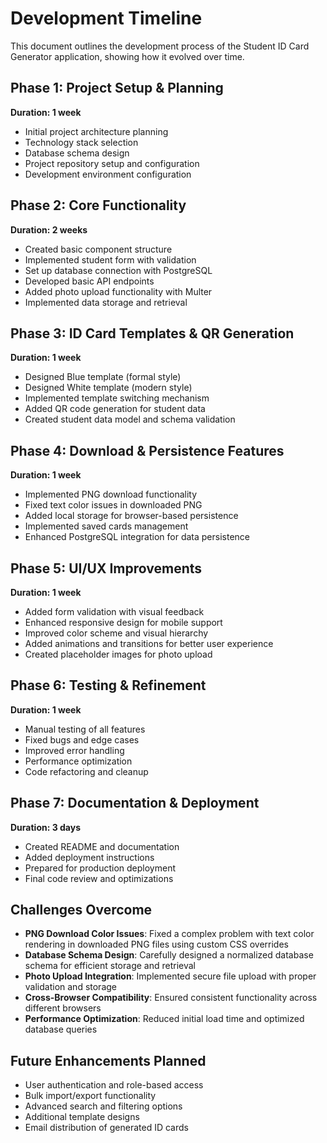 # Development Timeline

This document outlines the development process of the Student ID Card Generator application, showing how it evolved over time.

## Phase 1: Project Setup & Planning
**Duration: 1 week**

- Initial project architecture planning
- Technology stack selection
- Database schema design
- Project repository setup and configuration
- Development environment configuration

## Phase 2: Core Functionality
**Duration: 2 weeks**

- Created basic component structure
- Implemented student form with validation
- Set up database connection with PostgreSQL
- Developed basic API endpoints
- Added photo upload functionality with Multer
- Implemented data storage and retrieval

## Phase 3: ID Card Templates & QR Generation
**Duration: 1 week**

- Designed Blue template (formal style)
- Designed White template (modern style)
- Implemented template switching mechanism
- Added QR code generation for student data
- Created student data model and schema validation

## Phase 4: Download & Persistence Features
**Duration: 1 week**

- Implemented PNG download functionality
- Fixed text color issues in downloaded PNG
- Added local storage for browser-based persistence
- Implemented saved cards management
- Enhanced PostgreSQL integration for data persistence

## Phase 5: UI/UX Improvements
**Duration: 1 week**

- Added form validation with visual feedback
- Enhanced responsive design for mobile support
- Improved color scheme and visual hierarchy
- Added animations and transitions for better user experience
- Created placeholder images for photo upload

## Phase 6: Testing & Refinement
**Duration: 1 week**

- Manual testing of all features
- Fixed bugs and edge cases
- Improved error handling
- Performance optimization
- Code refactoring and cleanup

## Phase 7: Documentation & Deployment
**Duration: 3 days**

- Created README and documentation
- Added deployment instructions
- Prepared for production deployment
- Final code review and optimizations

## Challenges Overcome

- **PNG Download Color Issues**: Fixed a complex problem with text color rendering in downloaded PNG files using custom CSS overrides
- **Database Schema Design**: Carefully designed a normalized database schema for efficient storage and retrieval
- **Photo Upload Integration**: Implemented secure file upload with proper validation and storage
- **Cross-Browser Compatibility**: Ensured consistent functionality across different browsers
- **Performance Optimization**: Reduced initial load time and optimized database queries

## Future Enhancements Planned

- User authentication and role-based access
- Bulk import/export functionality
- Advanced search and filtering options
- Additional template designs
- Email distribution of generated ID cards